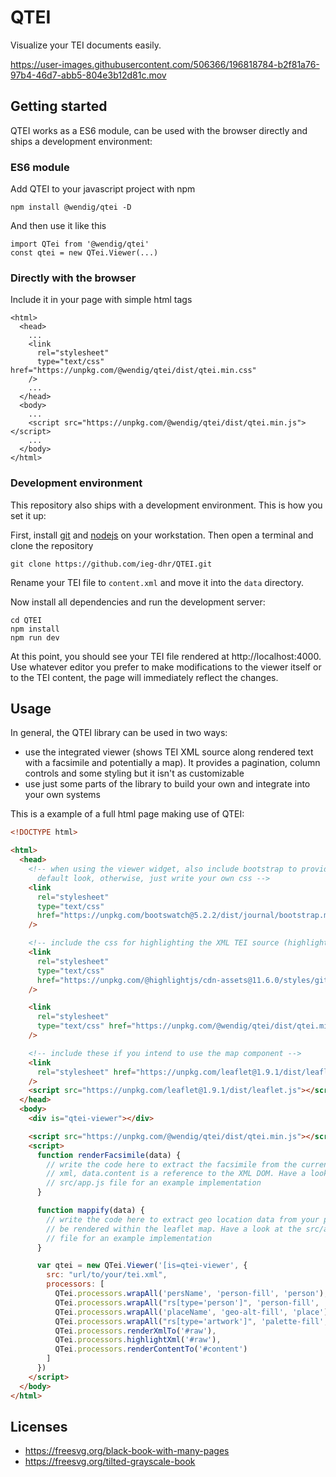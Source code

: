 # QTEI

Visualize your TEI documents easily.

https://user-images.githubusercontent.com/506366/196818784-b2f81a76-97b4-46d7-abb5-804e3b12d81c.mov

## Getting started

QTEI works as a ES6 module, can be used with the browser directly and ships a
development environment:

### ES6 module

Add QTEI to your javascript project with npm

    npm install @wendig/qtei -D
    
And then use it like this

    import QTei from '@wendig/qtei'
    const qtei = new QTei.Viewer(...)

### Directly with the browser 
    
Include it in your page with simple html tags

    <html>
      <head>
        ...
        <link
          rel="stylesheet"
          type="text/css" href="https://unpkg.com/@wendig/qtei/dist/qtei.min.css"
        />
        ...
      </head>
      <body>
        ...
        <script src="https://unpkg.com/@wendig/qtei/dist/qtei.min.js"></script>
        ...
      </body>
    </html>

### Development environment

This repository also ships with a development environment. This is how you set
it up:

First, install [git](https://git-scm.com/) and [nodejs](https://nodejs.org/) on
your workstation. Then open a terminal and clone the repository

    git clone https://github.com/ieg-dhr/QTEI.git

Rename your TEI file to `content.xml` and move it into the `data` directory.

Now install all dependencies and run the development server:

    cd QTEI
    npm install
    npm run dev

At this point, you should see your TEI file rendered at http://localhost:4000.
Use whatever editor you prefer to make modifications to the viewer itself or to
the TEI content, the page will immediately reflect the changes.

## Usage

In general, the QTEI library can be used in two ways:

* use the integrated viewer (shows TEI XML source along rendered text
  with a facsimile and potentially a map). It provides a pagination, column
  controls and some styling but it isn't as customizable
* use just some parts of the library to build your own and integrate into your
  own systems

This is a example of a full html page making use of QTEI:

~~~html
<!DOCTYPE html>

<html>
  <head>
    <!-- when using the viewer widget, also include bootstrap to provide a
      default look, otherwise, just write your own css -->
    <link
      rel="stylesheet"
      type="text/css"
      href="https://unpkg.com/bootswatch@5.2.2/dist/journal/bootstrap.min.css"
    />

    <!-- include the css for highlighting the XML TEI source (highlight.js) -->
    <link
      rel="stylesheet"
      type="text/css"
      href="https://unpkg.com/@highlightjs/cdn-assets@11.6.0/styles/github.min.css"
    />

    <link
      rel="stylesheet"
      type="text/css" href="https://unpkg.com/@wendig/qtei/dist/qtei.min.css"
    />

    <!-- include these if you intend to use the map component -->
    <link
      rel="stylesheet" href="https://unpkg.com/leaflet@1.9.1/dist/leaflet.css"
    />
    <script src="https://unpkg.com/leaflet@1.9.1/dist/leaflet.js"></script>
  </head>
  <body>
    <div is="qtei-viewer"></div>

    <script src="https://unpkg.com/@wendig/qtei/dist/qtei.min.js"></script>
    <script>
      function renderFacsimile(data) {
        // write the code here to extract the facsimile from the current page's
        // xml, data.content is a reference to the XML DOM. Have a look at the
        // src/app.js file for an example implementation
      }

      function mappify(data) {
        // write the code here to extract geo location data from your pages to
        // be rendered within the leaflet map. Have a look at the src/app.js
        // file for an example implementation
      }

      var qtei = new QTei.Viewer('[is=qtei-viewer', {
        src: "url/to/your/tei.xml",
        processors: [
          QTei.processors.wrapAll('persName', 'person-fill', 'person'),
          QTei.processors.wrapAll("rs[type='person']", 'person-fill', 'person'),
          QTei.processors.wrapAll('placeName', 'geo-alt-fill', 'place'),
          QTei.processors.wrapAll("rs[type='artwork']", 'palette-fill', 'artwork'),
          QTei.processors.renderXmlTo('#raw'),
          QTei.processors.highlightXml('#raw'),
          QTei.processors.renderContentTo('#content')
        ]
      })
    </script>
  </body>
</html>
~~~

## Licenses

* https://freesvg.org/black-book-with-many-pages
* https://freesvg.org/tilted-grayscale-book
